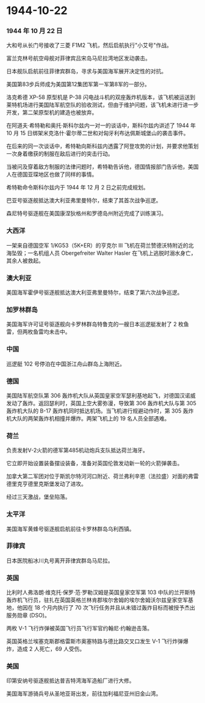 # 1944-10-22

### 1944 年 10 月 22 日

大和号从长门号接收了三菱 F1M2 飞机，然后启航执行"小艾号"作战。

富兰克林号航空母舰对菲律宾吕宋岛马尼拉湾地区发动袭击。

日本舰队启航前往菲律宾群岛，寻求与美国海军展开决定性的对抗。

美国第83步兵师成为美国第12集团军第一军第8军的一部分。

洛克希德 XP-58 原型机是 P-38
闪电战斗机的双座轰炸机版本，该飞机被运送到莱特机场进行美国陆军航空队的验收测试，但由于维护问题，该飞机未进行进一步开发，第二架原型机的建造也被放弃。

在阿道夫·希特勒和奥托·斯科尔兹内一对一的谈话中，斯科尔兹内讲述了 1944 年
10 月 15 日绑架米克洛什·霍尔蒂二世和对匈牙利布达佩斯城堡山的袭击事件。

在后来的同一次谈话中，希特勒向斯科兹内透露了阿登攻势的计划，并要求他策划一次身着缴获的制服在敌后进行的突击行动。

当被问及穿着敌方制服的法律问题时，希特勒告诉他，德国情报部门告诉他，美国人在德国亚琛地区也做了同样的事情。

希特勒命令斯科尔兹内于 1944 年 12 月 2 日之前完成规划。

巴亚号驱逐舰抵达澳大利亚弗里曼特尔，结束了其首次战争巡逻。

森尼特号驱逐舰在美国康涅狄格州和罗德岛州附近完成了训练演习。

### 大西洋

一架来自德国空军 1/KG53（5K+ER）的亨克尔 III
飞机在荷兰赞德沃特附近的北海坠毁；一名机组人员 Obergefreiter Walter
Hasler 在飞机上逃脱时溺水身亡，其余人被救起。

### 澳大利亚

美国海军霍伊号驱逐舰抵达澳大利亚弗里曼特尔，结束了第六次战争巡逻。

### 加罗林群岛

美国海军许可证号驱逐舰向卡罗林群岛特鲁克的一艘日本巡逻艇发射了 2
枚鱼雷，但两枚鱼雷均未击中。

### 中国

巡逻艇 102 号停泊在中国浙江舟山群岛上海附近。

### 德国

美国陆军航空队第 306
轰炸机大队从英国皇家空军瑟利基地起飞，对德国汉诺威发动了轰炸。返回瑟利时，英国上空大雾弥漫，导致第
306 轰炸机大队与第 305 轰炸机大队的 B-17
轰炸机同时抵达机场。当飞机进行规避动作时，第 305
轰炸机大队的两架轰炸机相撞并爆炸。两架飞机上的 19 名人员全部遇难。

### 荷兰

负责发射V-2火箭的德军第485机动炮兵支队抵达荷兰海牙。

它立即开始设置装备摆设装备，准备对英国伦敦发动新一轮的火箭弹袭击。

加拿大第二军团对位于斯凯尔特河河口附近、荷兰弗利辛恩（法拉盛）对面的弗雷德里克亨德里克斯堡发动了进攻。

经过三天激战，堡垒陷落。

### 太平洋

美国海军黄蜂号驱逐舰启航前往卡罗林群岛乌利西镇。

### 菲律宾

日本医院船冰川丸号离开菲律宾群岛马尼拉。

### 英国

比利时人弗洛朗·维克托·保罗·范·罗勒汉姆是英国皇家空军第 103
中队的兰开斯特轰炸机飞行员，驻扎在英国英格兰林肯郡埃尔舍姆的埃尔舍姆沃尔兹皇家空军基地，他因在
18 个月内执行了 70 次飞行任务并且从未错过轰炸目标而被授予杰出服务勋章
(DSO)。

两枚 V-1 飞行炸弹被英国飞行员飞行军官约翰尼·约翰逊击落。

英国英格兰埃塞克斯郡格雷斯市奥塞特路与德比路交叉口发生 V-1
飞行炸弹爆炸，造成 2 人死亡，69 人受伤。

### 美国

印第安纳号驱逐舰抵达普吉特湾海军造船厂进行大修。

美国海军游骑兵号从圣地亚哥出发，前往加利福尼亚州旧金山湾。